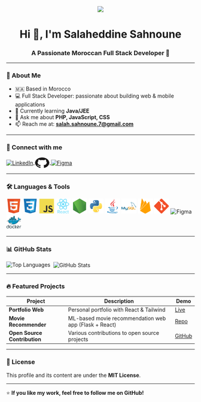 <div id="header" align="center">
  <img src="https://media.giphy.com/media/M9gbBd9nbDrOTu1Mqx/giphy.gif" width="120"/>
</div>

<h1 align="center">Hi 👋, I'm Salaheddine Sahnoune</h1>
<h3 align="center">A Passionate Moroccan Full Stack Developer 🚀</h3>

---

### 🌱 About Me
- 🇲🇦 Based in Morocco
- 💻 Full Stack Developer: passionate about building web & mobile applications
- 🌱 Currently learning **Java/JEE**
- 💬 Ask me about **PHP, JavaScript, CSS**
- 📫 Reach me at: **[salah.sahnoune.7@gmail.com](mailto:salah.sahnoune.7@gmail.com)**

---

### 🔗 Connect with me
<p align="left">
  <a href="https://www.linkedin.com/in/salaheddine-sahnoune" target="_blank">
    <img align="center" src="https://raw.githubusercontent.com/rahuldkjain/github-profile-readme-generator/master/src/images/icons/Social/linkedin.svg" alt="LinkedIn" height="30" width="40"/>
  </a>
  <a href="https://github.com/Sahnoune-Salaheddine" target="_blank">
    <img align="center" src="https://raw.githubusercontent.com/devicons/devicon/master/icons/github/github-original.svg" alt="GitHub" height="30" width="40"/>
  </a>
  <a href="https://www.figma.com/@salaheddine" target="_blank">
    <img align="center" src="https://www.vectorlogo.zone/logos/figma/figma-icon.svg" alt="Figma" height="30" width="40"/>
  </a>
</p>

---

### 🛠 Languages & Tools
<p align="left">
  <img src="https://raw.githubusercontent.com/devicons/devicon/master/icons/html5/html5-original.svg" alt="HTML5" width="40" height="40"/>
  <img src="https://raw.githubusercontent.com/devicons/devicon/master/icons/css3/css3-original.svg" alt="CSS3" width="40" height="40"/>
  <img src="https://raw.githubusercontent.com/devicons/devicon/master/icons/javascript/javascript-original.svg" alt="JavaScript" width="40" height="40"/>
  <img src="https://raw.githubusercontent.com/devicons/devicon/master/icons/react/react-original-wordmark.svg" alt="React" width="40" height="40"/>
  <img src="https://raw.githubusercontent.com/devicons/devicon/master/icons/nodejs/nodejs-original.svg" alt="Node.js" width="40" height="40"/>
  <img src="https://raw.githubusercontent.com/devicons/devicon/master/icons/python/python-original.svg" alt="Python" width="40" height="40"/>
  <img src="https://raw.githubusercontent.com/devicons/devicon/master/icons/java/java-original.svg" alt="Java" width="40" height="40"/>
  <img src="https://raw.githubusercontent.com/devicons/devicon/master/icons/mysql/mysql-original-wordmark.svg" alt="MySQL" width="40" height="40"/>
  <img src="https://raw.githubusercontent.com/devicons/devicon/master/icons/firebase/firebase-plain.svg" alt="Firebase" width="40" height="40"/>
  <img src="https://raw.githubusercontent.com/devicons/devicon/master/icons/git/git-original.svg" alt="Git" width="40" height="40"/>
  <img src="https://www.vectorlogo.zone/logos/figma/figma-icon.svg" alt="Figma" width="40" height="40"/>
  <img src="https://raw.githubusercontent.com/devicons/devicon/master/icons/docker/docker-original-wordmark.svg" alt="Docker" width="40" height="40"/>
</p>

---

### 📊 GitHub Stats
<p align="left">
  <img align="left" src="https://github-readme-stats.vercel.app/api/top-langs?username=Sahnoune-Salaheddine&show_icons=true&locale=en&layout=compact" alt="Top Languages"/>
  &nbsp;
  <img align="center" src="https://github-readme-stats.vercel.app/api?username=Sahnoune-Salaheddine&show_icons=true&locale=en" alt="GitHub Stats"/>
</p>

---

### 🔥 Featured Projects
| Project | Description | Demo |
|---------|-------------|------|
| **Portfolio Web** | Personal portfolio with React & Tailwind | [Live](https://sahnoune-salaheddine.github.io/FolioSahnoune/) |
| **Movie Recommender** | ML-based movie recommendation web app (Flask + React) | [Repo](https://github.com/Sahnoune-Salaheddine/RcmdMoviesAML) |
| **Open Source Contribution** | Various contributions to open source projects | [GitHub](https://github.com/Sahnoune-Salaheddine?tab=repositories) |

---

### 📜 License
This profile and its content are under the **MIT License**.

---

⭐️ **If you like my work, feel free to follow me on GitHub!**
